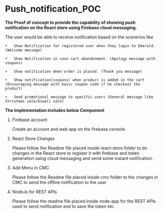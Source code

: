 # Push_notification_POC

**The Proof of concept to provide the capability of showing push notification on the React store using Firebase cloud messaging.**


The user would be able to receive notification based on the scenerios like 

    •	Show Notification for registered user when they login to Emerald. (Welcome message)

    •	Show Notification in case cart abandonment. (Apology message with coupons)

    •	Show notification when order is placed. (Thank you message)

    •	Show notification(coupons) when product is added in the cart (Encouraging message with basic coupon code if he checkout the product)

    •	Send promotional message to specific users (General message like Christmas sale/Diwali sale)


**The Implementation includes below Component**

 1. Firebase account
 
     Create an account and web app on the firebase console.
     
 2. React Store Changes
 
     Please follow the Readme file placed inside react-store folder to do changes in the React store to register it with firebase and token generation using cloud messaging and send some instant notification.
   
3. Add Menu in CMC

     Please follow the Readme file placed inside cmc folder to the changes in CMC to send the offline notification to the user

4. NodeJs for REST APIs
   
    Please follow the readme file placed inside node-app for the REST APIs used to send notification and to save the token etc.
      




 
